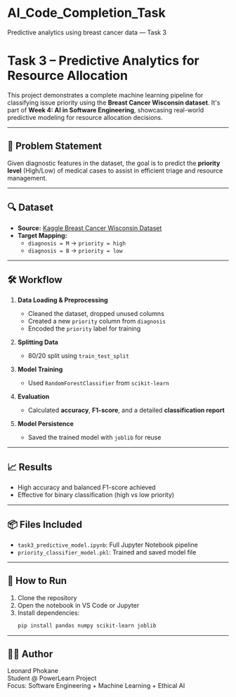 # AI_Code_Completion_Task
Predictive analytics using breast cancer data — Task 3

# Task 3 – Predictive Analytics for Resource Allocation

This project demonstrates a complete machine learning pipeline for classifying issue priority using the **Breast Cancer Wisconsin dataset**. It's part of **Week 4: AI in Software Engineering**, showcasing real-world predictive modeling for resource allocation decisions.

---

## 🧠 Problem Statement

Given diagnostic features in the dataset, the goal is to predict the **priority level** (High/Low) of medical cases to assist in efficient triage and resource management.

---

## 🔍 Dataset

- **Source:** [Kaggle Breast Cancer Wisconsin Dataset](https://www.kaggle.com/datasets/uciml/breast-cancer-wisconsin-data)
- **Target Mapping:**
  - `diagnosis = M` → `priority = high`
  - `diagnosis = B` → `priority = low`

---

## 🛠️ Workflow

1. **Data Loading & Preprocessing**
   - Cleaned the dataset, dropped unused columns
   - Created a new `priority` column from `diagnosis`
   - Encoded the `priority` label for training

2. **Splitting Data**
   - 80/20 split using `train_test_split`

3. **Model Training**
   - Used `RandomForestClassifier` from `scikit-learn`

4. **Evaluation**
   - Calculated **accuracy**, **F1-score**, and a detailed **classification report**

5. **Model Persistence**
   - Saved the trained model with `joblib` for reuse

---

## 📈 Results

- High accuracy and balanced F1-score achieved
- Effective for binary classification (high vs low priority)

---

## 📦 Files Included

- `task3_predictive_model.ipynb`: Full Jupyter Notebook pipeline
- `priority_classifier_model.pkl`: Trained and saved model file

---

## 🚀 How to Run

1. Clone the repository
2. Open the notebook in VS Code or Jupyter
3. Install dependencies:
   ```bash
   pip install pandas numpy scikit-learn joblib

---


## 🧑‍💻 Author  
Leonard Phokane<br>
Student @ PowerLearn Project<br>
Focus: Software Engineering + Machine Learning + Ethical AI


